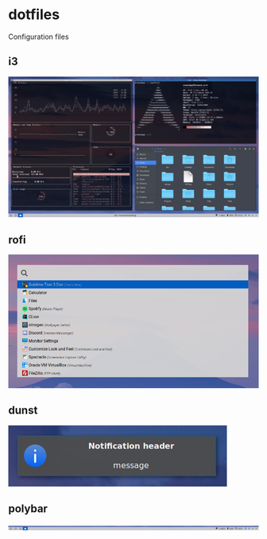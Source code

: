 # dotfiles
Configuration files

## i3
![i3 configuration](/screens/i3.png?raw=true "i3 configuration")

## rofi
![rofi configuration](/screens/rofi.png?raw=true "rofi configuration")

## dunst
![dunst configuration](/screens/dunst.png?raw=true "dunst configuration")

## polybar
![polybar configuration](/screens/polybar.png?raw=true "polybar configuration")
